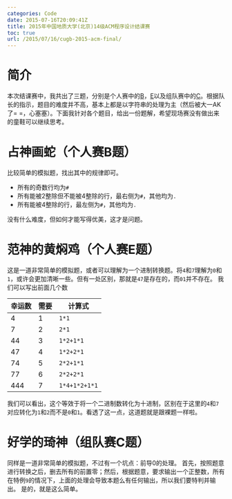 ```yaml
---
categories: Code
date: 2015-07-16T20:09:41Z
title: 2015年中国地质大学(北京)14级ACM程序设计结课赛
toc: true
url: /2015/07/16/cugb-2015-acm-final/
---
```


# 简介
本次结课赛中，我共出了三题，分别是个人赛中的[B](http://acm.cugb.edu.cn/showproblem.php?problemid=1888)，[E](http://acm.cugb.edu.cn/showproblem.php?problemid=1885)以及组队赛中的[C](http://acm.cugb.edu.cn/showproblem.php?problemid=1886)。根据队长的指示，题目的难度并不高，基本上都是以字符串的处理为主（然后被大一AK了= =，心塞塞）。下面我针对各个题目，给出一份题解，希望现场赛没有做出来的童鞋可以继续思考。

<!--more-->

# 占神画蛇（个人赛B题）
比较简单的模拟题，找出其中的规律即可。

- 所有的奇数行均为`#`
- 所有能被2整除但不能被4整除的行，最右侧为`#`，其他均为`.`
- 所有能被4整除的行，最左侧为`#`，其他均为`.`

没有什么难度，但如何才能写得优美，这才是问题。

# 范神的黄焖鸡（个人赛E题）
这是一道非常简单的模拟题，或者可以理解为一个进制转换题。将`4`和`7`理解为`0`和`1`，或许会更加清晰一些。但有一处区别，那就是`47`是存在的，而`01`并不存在。
我们可以写出前面几个数

幸运数|需要|计算式
---|---|---
4|1|`1*1`
7|2|`2*1`
44|3|`1*2+1*1`
47|4|`1*2+2*1`
74|5|`2*2+1*1`
77|6|`2*2+2*1`
444|7|`1*4+1*2+1*1`

我们可以看出，这个等效于将一个二进制数转化为十进制，区别在于这里的`4`和`7`对应转化为`1`和`2`而不是`0`和`1`。看透了这一点，这道题就是跟裸题一样啦。

# 好学的琦神（组队赛C题）
同样是一道非常简单的模拟题，不过有一个坑点：前导0的处理。
首先，按照题意进行转换之后，删去所有的前置零；然后，根据题意，要求输出一个正整数，所有在特例`9`的情况下，上面的处理会导致本题么有任何输出，所以我们要特判并输出。
是的，就是这么简单。